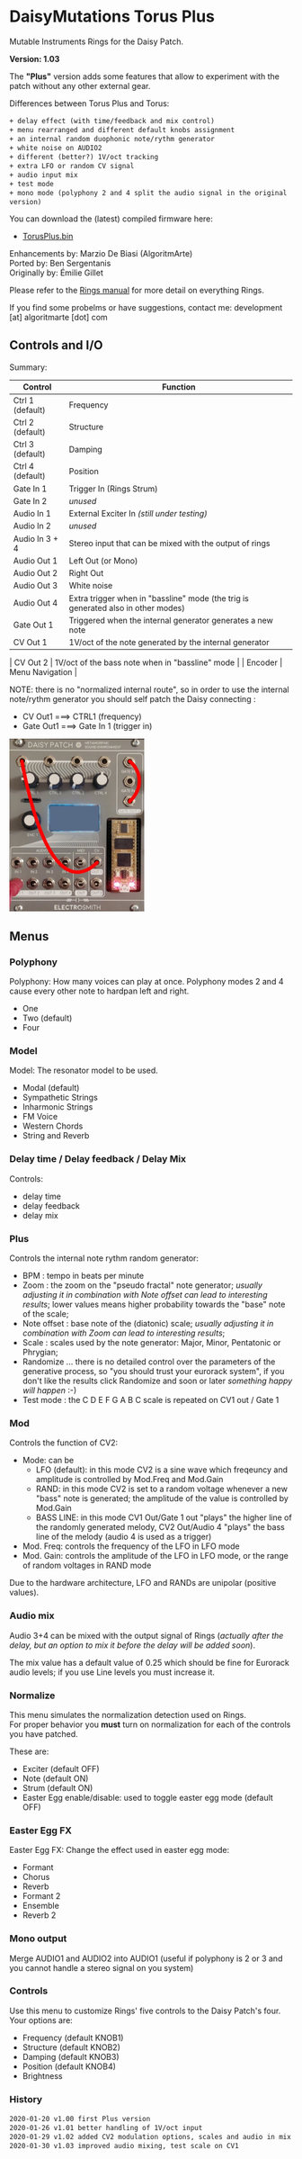 # DaisyMutations Torus Plus

Mutable Instruments Rings for the Daisy Patch.  

**Version: 1.03**

The **"Plus"** version adds some features that allow to experiment with the patch without any other external gear.

Differences between Torus Plus and Torus:

```
+ delay effect (with time/feedback and mix control)
+ menu rearranged and different default knobs assignment
+ an internal random duophonic note/rythm generator
+ white noise on AUDIO2
+ different (better?) 1V/oct tracking
+ extra LFO or random CV signal
+ audio input mix
+ test mode
+ mono mode (polyphony 2 and 4 split the audio signal in the original version)
```

You can download the (latest) compiled firmware here:

- [TorusPlus.bin](../../firmwares/TorusPlus.bin)

Enhancements by: Marzio De Biasi (AlgoritmArte)  
Ported by: Ben Sergentanis  
Originally by: Émilie Gillet

Please refer to the [Rings manual](https://mutable-instruments.net/modules/rings/manual/) for more detail on everything Rings. 

If you find some probelms or have suggestions, contact me: development [at] algoritmarte [dot] com

## Controls and I/O

Summary:

|Control            | Function  |
|-------------------|-----------|
| Ctrl 1 (default)  | Frequency |
| Ctrl 2 (default)  | Structure |
| Ctrl 3 (default)  | Damping   |
| Ctrl 4 (default)  | Position  |
| Gate In 1         | Trigger In (Rings Strum)  |
| Gate In 2         | _unused_            |
| Audio In 1        | External Exciter In _(still under testing)_|
| Audio In 2        | _unused_            |
| Audio In 3 + 4    | Stereo input that can be mixed with the output of rings
| Audio Out 1       | Left Out (or Mono)  |
| Audio Out 2       | Right Out           |
| Audio Out 3       | White noise         |
| Audio Out 4       | Extra trigger when in "bassline" mode (the trig is generated also in other modes)|
| Gate Out 1        | Triggered when the internal generator generates a new note |
| CV Out 1          | 1V/oct of the note generated by the internal generator     |

| CV Out 2          | 1V/oct of the bass note when in "bassline" mode            |
| Encoder           | Menu Navigation |

NOTE: there is no "normalized internal route", so in order to use the internal note/rythm generator you should self patch the Daisy connecting :

- CV Out1 ===> CTRL1 (frequency)
- Gate Out1 ===> Gate In 1 (trigger in)

![TorusPlus self patching](snap_torusplus.png)

 

## Menus

### Polyphony
Polyphony: How many voices can play at once. Polyphony modes 2 and 4 cause every other note to hardpan left and right.

  - One
  - Two (default)
  - Four

### Model
Model: The resonator model to be used.

  - Modal (default)
  - Sympathetic Strings
  - Inharmonic Strings
  - FM Voice
  - Western Chords
  - String and Reverb

### Delay time / Delay feedback / Delay Mix

Controls:
  
- delay time
- delay feedback
- delay mix

### Plus

Controls the internal note rythm random generator:

- BPM : tempo in beats per minute
- Zoom : the zoom on the "pseudo fractal" note generator; *usually adjusting it in combination with Note offset can lead to interesting results*; lower values means higher probability towards the "base" note of the scale;
- Note offset : base note of the (diatonic) scale; *usually adjusting it in combination with Zoom can lead to interesting results*;
- Scale : scales used by the note generator: Major, Minor, Pentatonic or Phrygian;
- Randomize ... there is no detailed control over the parameters of the generative process, so "you should trust your eurorack system", if you don't like the results click Randomize and soon or later *something happy will happen* :-)
- Test mode : the C D E F G A B C scale is repeated on CV1 out / Gate 1

### Mod

Controls the function of CV2:

- Mode: can be
	+ LFO (default): in this mode CV2 is a sine wave which freqeuncy and amplitude is controlled by Mod.Freq and Mod.Gain
	+ RAND: in this mode CV2 is set to a random voltage whenever a new "bass" note is generated;  the amplitude of the value is controlled by Mod.Gain
	+ BASS LINE: in this mode CV1 Out/Gate 1 out "plays" the higher line of the randomly generated melody, CV2 Out/Audio 4 "plays" the bass line of the melody (audio 4 is used as a trigger)
- Mod. Freq: controls the frequency of the LFO in LFO mode
- Mod. Gain: controls the amplitude of the LFO in LFO mode, or the range of random voltages in RAND mode

Due to the hardware architecture, LFO and RANDs are unipolar (positive values).

### Audio mix

Audio 3+4 can be mixed with the output signal of Rings (_actually after the delay, but an option to mix it before the delay will be added soon_).

The mix value has a default value of 0.25 which should be fine for Eurorack audio levels; if you use Line levels you must increase it.


### Normalize
This menu simulates the normalization detection used on Rings.  
For proper behavior you **must** turn on normalization for each of the controls you have patched.  

These are:

- Exciter (default OFF)
- Note (default ON)
- Strum (default ON)
- Easter Egg enable/disable: used to toggle easter egg mode (default OFF)

### Easter Egg FX

Easter Egg FX: Change the effect used in easter egg mode:

  - Formant
  - Chorus
  - Reverb
  - Formant 2
  - Ensemble
  - Reverb 2

### Mono output

Merge AUDIO1 and AUDIO2 into AUDIO1 (useful if polyphony is 2 or 3 and you cannot handle a stereo signal on you system)

### Controls
Use this menu to customize Rings' five controls to the Daisy Patch's four.
Your options are:

- Frequency (default KNOB1)
- Structure (default KNOB2)
- Damping (default KNOB3)
- Position (default KNOB4)
- Brightness

### History

    2020-01-20 v1.00 first Plus version
    2020-01-26 v1.01 better handling of 1V/oct input
    2020-01-29 v1.02 added CV2 modulation options, scales and audio in mix
    2020-01-30 v1.03 improved audio mixing, test scale on CV1